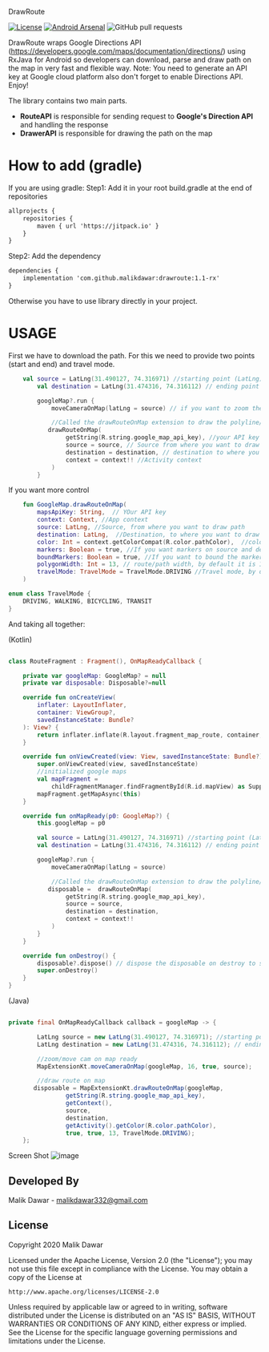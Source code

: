 DrawRoute

[![License](https://img.shields.io/badge/license-Apache%202-blue.svg)](https://www.apache.org/licenses/LICENSE-2.0) 
[![Android Arsenal]( https://img.shields.io/badge/Android%20Arsenal-drawroute-green.svg?style=flat )]( https://android-arsenal.com/details/1/8158 )
![GitHub pull requests](https://img.shields.io/github/issues-pr/malikdawar/drawroute)


DrawRoute wraps Google Directions API (https://developers.google.com/maps/documentation/directions/) using RxJava for Android so developers can download, parse and draw path on the map in very fast and flexible way. 
Note: You need to generate an API key at Google cloud platform also don't forget to enable Directions API. Enjoy!


The library contains two main parts.
 - **RouteAPI**
    is responsible for sending request to **Google's Direction API** and handling the response
 - **DrawerAPI**
    is responsible for drawing the path on the map


How to add (gradle)
===========
If you are using gradle:
Step1: Add it in your root build.gradle at the end of repositories

```xml
allprojects {
    repositories {
        maven { url 'https://jitpack.io' }
    }
}
```

Step2: Add the dependency
```xml
dependencies {
	implementation 'com.github.malikdawar:drawroute:1.1-rx'
}
```
Otherwise you have to use library directly in your project.

USAGE
===========
First we have to download the path. For this we need to provide two points (start and end) and travel mode.


```Kotlin
	val source = LatLng(31.490127, 74.316971) //starting point (LatLng)
        val destination = LatLng(31.474316, 74.316112) // ending point (LatLng)

        googleMap?.run {
            moveCameraOnMap(latLng = source) // if you want to zoom the map to any point

            //Called the drawRouteOnMap extension to draw the polyline/route on google maps
           drawRouteOnMap(
                getString(R.string.google_map_api_key), //your API key
                source = source, // Source from where you want to draw path
                destination = destination, // destination to where you want to draw path
                context = context!! //Activity context
            )
        }

```

If you want more control

```Kotlin
	fun GoogleMap.drawRouteOnMap(
	    mapsApiKey: String,  // YOur API key
	    context: Context, //App context
	    source: LatLng, //Source, from where you want to draw path
	    destination: LatLng,  //Destination, to where you want to draw path
	    color: Int = context.getColorCompat(R.color.pathColor),  //color, path/route/polygon color, specify the color if you want some other color other then default one
	    markers: Boolean = true, //If you want markers on source and destination, by default it is true
	    boundMarkers: Boolean = true, //If you want to bound the markers(start and end points) in screen with padding, by default it is true 
	    polygonWidth: Int = 13, // route/path width, by default it is 13
	    travelMode: TravelMode = TravelMode.DRIVING //Travel mode, by default it is DRIVING
	)

```

```Kotlin
enum class TravelMode {
    DRIVING, WALKING, BICYCLING, TRANSIT
}

```

And taking all together:

(Kotlin)

```Kotlin

class RouteFragment : Fragment(), OnMapReadyCallback {

    private var googleMap: GoogleMap? = null
    private var disposable: Disposable?=null

    override fun onCreateView(
        inflater: LayoutInflater,
        container: ViewGroup?,
        savedInstanceState: Bundle?
    ): View? {
        return inflater.inflate(R.layout.fragment_map_route, container, false)
    }

    override fun onViewCreated(view: View, savedInstanceState: Bundle?) {
        super.onViewCreated(view, savedInstanceState)
        //initialized google maps
        val mapFragment =
            childFragmentManager.findFragmentById(R.id.mapView) as SupportMapFragment
        mapFragment.getMapAsync(this)
    }

    override fun onMapReady(p0: GoogleMap?) {
        this.googleMap = p0

        val source = LatLng(31.490127, 74.316971) //starting point (LatLng)
        val destination = LatLng(31.474316, 74.316112) // ending point (LatLng)

        googleMap?.run {
            moveCameraOnMap(latLng = source)

            //Called the drawRouteOnMap extension to draw the polyline/route on google maps
           disposable =  drawRouteOnMap(
                getString(R.string.google_map_api_key),
                source = source,
                destination = destination,
                context = context!!
            )
        }
    }

    override fun onDestroy() {
        disposable?.dispose() // dispose the disposable on destroy to stop using the phone resources in bakground
        super.onDestroy()
    }
}

```

(Java)
```Java

private final OnMapReadyCallback callback = googleMap -> {

        LatLng source = new LatLng(31.490127, 74.316971); //starting point (LatLng)
        LatLng destination = new LatLng(31.474316, 74.316112); // ending point (LatLng)

        //zoom/move cam on map ready
        MapExtensionKt.moveCameraOnMap(googleMap, 16, true, source);

        //draw route on map
       disposable = MapExtensionKt.drawRouteOnMap(googleMap,
                getString(R.string.google_map_api_key),
                getContext(),
                source,
                destination,
                getActivity().getColor(R.color.pathColor),
                true, true, 13, TravelMode.DRIVING);
    };


```



Screen Shot
![image](screenshot/map.jpeg)

Developed By
------------
Malik Dawar - malikdawar332@gmail.com

License
----------


Copyright 2020 Malik Dawar

Licensed under the Apache License, Version 2.0 (the "License");
you may not use this file except in compliance with the License.
You may obtain a copy of the License at

    http://www.apache.org/licenses/LICENSE-2.0

Unless required by applicable law or agreed to in writing, software
distributed under the License is distributed on an "AS IS" BASIS,
WITHOUT WARRANTIES OR CONDITIONS OF ANY KIND, either express or implied.
See the License for the specific language governing permissions and
limitations under the License.

